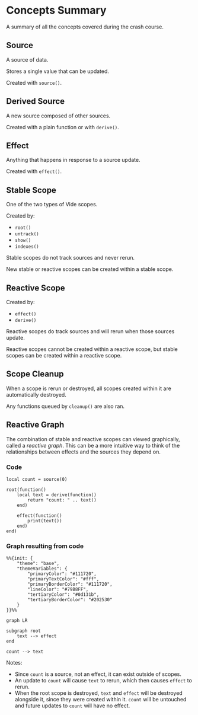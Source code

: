 # Concepts Summary

A summary of all the concepts covered during the crash course.

## Source

A source of data.

Stores a single value that can be updated.

Created with `source()`.

## Derived Source

A new source composed of other sources.

Created with a plain function or with `derive()`.

## Effect

Anything that happens in response to a source update.

Created with `effect()`.

## Stable Scope

One of the two types of Vide scopes.

Created by:

- `root()`
- `untrack()`
- `show()`
- `indexes()`
  
Stable scopes do not track sources and never rerun.

New stable or reactive scopes can be created within a stable scope.

## Reactive Scope

Created by:

- `effect()`
- `derive()`

Reactive scopes do track sources and will rerun when those sources update.

Reactive scopes cannot be created within a reactive scope, but stable scopes
can be created within a reactive scope.

## Scope Cleanup

When a scope is rerun or destroyed, all scopes created within it are
automatically destroyed.

Any functions queued by `cleanup()` are also ran.

## Reactive Graph

The combination of stable and reactive scopes can viewed graphically, called a
*reactive graph*. This can be a more intuitive way to think of the
relationships between effects and the sources they depend on.

### Code

```luau
local count = source(0)

root(function()
    local text = derive(function()
        return "count: " .. text()
    end)

    effect(function()
        print(text())
    end)
end)
```

### Graph resulting from code

```mermaid
%%{init: {
    "theme": "base",
    "themeVariables": {
        "primaryColor": "#111720",
        "primaryTextColor": "#fff",
        "primaryBorderColor": "#111720",
        "lineColor": "#79B8FF",
        "tertiaryColor": "#0d131b",
        "tertiaryBorderColor": "#202530"
    }
}}%%

graph LR

subgraph root
    text --> effect
end

count --> text
```

Notes:

- Since `count` is a source, not an effect, it can exist
  outside of scopes.
- An update to `count` will cause `text` to rerun, which
  then causes `effect` to rerun.
- When the root scope is destroyed, `text` and
  `effect` will be destroyed alongside it, since they were created within it.
  `count` will be untouched and future updates to `count` will have no effect.
